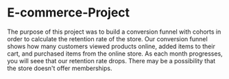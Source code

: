 # E-commerce-Project
The purpose of this project was to build a conversion funnel with cohorts 
in order to calculate the retention rate of the store. 
Our conversion funnel shows how many customers viewed products online, added
items to their cart, and purchased items from the online store. As each month progresses, 
you will seee that our retention rate drops. There may be a possibility that the store doesn't offer memberships.
